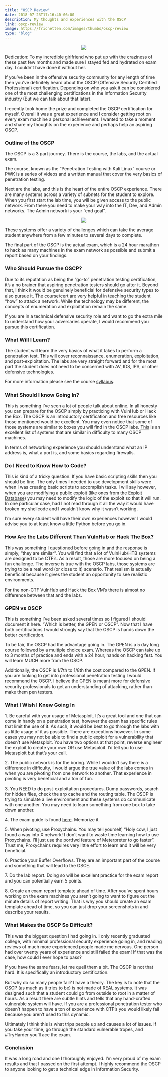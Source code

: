 ```yaml
---
title: "OSCP Review"
date: 2018-07-23T17:16:40-06:00
description: My thoughts and experiences with the OSCP
link: oscp-review
image: https://frichetten.com/images/thumbs/oscp-review
type: "blog"
---
```

<p style="text-align:center;"><img class="img-responsive" src="/images/blog/oscp-review/2.png" style="max-width:95%"></p><p>Dedication: To my incredible girlfriend who put up with the craziness of these past few months and made sure I stayed fed and hydrated on exam day. I couldn't have done it without her.</p><p>If you’ve been in the offensive security community for any length of time then you’ve definitely heard about the OSCP (Offensive Security Certified Professional) certification. Depending on who you ask it can be considered one of the most challenging certifications in the Information Security industry (But we can talk about that later).</p><p>I recently took home the prize and completed the OSCP certification for myself. Overall it was a great experience and I consider getting root on every exam machine a personal achievement. I wanted to take a moment and share my thoughts on the experience and perhaps help an aspiring OSCP.</p><h3>Outline of the OSCP</h3><p>The OSCP is a 3 part journey. There is the course, the labs, and the actual exam.</p><p>The course, known as the “Penetration Testing with Kali Linux” course or PWK is a series of videos and a written manual that cover the very basics of penetration testing.</p><p>Next are the labs, and this is the heart of the entire OSCP experience. There are many systems across a variety of subnets for the student to explore. When you first start the lab time, you will be given access to the public network. From there you need to make your way into the IT, Dev, and Admin networks. The Admin network is your “end goal”.</p><p style="text-align:center;"><img src="/images/blog/oscp-review/1.png" style="max-width:95%"></p><p>These systems offer a variety of challenges which can take the average student anywhere from a few minutes to several days to complete.</p><p>The final part of the OSCP is the actual exam, which is a 24 hour marathon to hack as many machines in the exam network as possible and submit a report based on your findings.</p><h3>Who Should Pursue the OSCP?</h3><p>Due to its reputation as being the “go-to” penetration testing certification, it’s a no brainer that aspiring penetration testers should go after it. Beyond that, I think it would be genuinely beneficial for defensive security types to also pursue it. The course/cert are very helpful in teaching the student “how” to attack a network. While the technology may be different, the concepts of enumeration and exploitation remain the same.</p><p>If you are in a technical defensive security role and want to go the extra mile to understand how your adversaries operate, I would recommend you pursue this certification.</p><h3>What Will I Learn?</h3><p>The student will learn the very basics of what it takes to perform a penetration test. This will cover reconnaissance, enumeration, exploitation, and post-exploitation. The labs are very straight forward and for the most part the student does not need to be concerned with AV, IDS, IPS, or other defensive technologies.</p><p>For more information please see the course <a href="https://www.offensive-security.com/documentation/penetration-testing-with-kali.pdf">syllabus</a>.</p><h3>What Should I know Going In?</h3><p>This is something I’ve seen a lot of people talk about online. In all honesty you can prepare for the OSCP simply by practicing with VulnHub or Hack the Box. The OSCP is an introductory certification and free resources like those mentioned would be excellent. You may even notice that some of those systems are similar to boxes you will find in the OSCP labs. <a href="https://www.abatchy.com/2017/02/oscp-like-vulnhub-vms">This</a> is an excellent list of systems that are similar in difficulty to many OSCP machines.</p><p>In terms of networking experience you should understand what an IP address is, what a port is, and some basics regarding firewalls.</p><h3>Do I Need to Know How to Code?</h3><p>This is kind of a tricky question. If you have basic scripting skills then you should be fine. The only times I needed to use development skills were when I was creating basic scripts to accomplish tasks. I will say however, when you are modifying a public exploit (like ones from the <a href="https://exploit-db.com">Exploit Database</a>) you may need to modify the logic of the exploit so that it will run. In one particular case, had I not read through it all the way it would have broken my shellcode and I wouldn’t know why it wasn’t working.</p><p>I’m sure every student will have their own experiences however I would advise you to at least know a little Python before you go in.</p><h3>How Are the Labs Different Than VulnHub or Hack The Box?</h3><p>This was something I questioned before going in and the response is simply, “they are similar”. You will find that a lot of VulnHub/HTB systems are designed to be CTF’s. As a result, those are more focused on being a fun challenge. The inverse is true with the OSCP labs, those systems are trying to be a real word (or close to it) scenario. That realism is actually beneficial because it gives the student an opportunity to see realistic environments.</p><p>For the non-CTF VulnHub and Hack the Box VM’s there is almost no difference between that and the labs.</p><h3>GPEN vs OSCP</h3><p>This is something I’ve been asked several times so I figured I should document it here. “Which is better, the GPEN or OSCP”. Now that I have both certifications I would strongly say that the OSCP is hands down the better certification.</p><p>To be fair, the OSCP had the advantage going in. The GPEN is a 5 day long course followed by a multiple choice exam. Whereas the OSCP can take up to 3 months of practice and ends with a 24 hour, hands on hacking fest. You will learn MUCH more from the OSCP.</p><p>Additionally, the OSCP is 1/7th to 1/8th the cost compared to the GPEN. If you are looking to get into professional penetration testing I would recommend the OSCP. I believe the GPEN is meant more for defensive security professionals to get an understanding of attacking, rather than make them pen testers.</p><h3>What I Wish I Knew Going In</h3><p>1. Be careful with your usage of Metasploit. It’s a great tool and one that can come in handy on a penetration test, however the exam has specific rules that limit the use of it. As such, it would be best to go through the labs with as little usage of it as possible. There are exceptions however. In some cases you may not be able to find a public exploit for a vulnerability that doesn’t use Metasploit. You have two options at that point, reverse engineer the exploit to create your own OR use Metasploit. I’d tell you to use Metasploit but that’s your call.</p><p>2. The public network is for the boring. While I wouldn’t say there is a difference in difficulty, I would argue the true value of the labs comes in when you are pivoting from one network to another. That experience in pivoting is very beneficial and a ton of fun.</p><p>3. You NEED to do post-exploitation procedures. Dump passwords, search for hidden files, check the arp cache and the routing table. The OSCP is trying to simulate a live environment and these systems do communicate with one another. You may need to learn something from one box to take down another.</p><p>4. The exam guide is found <a href="https://support.offensive-security.com/#!oscp-exam-guide.md">here</a>. Memorize it.</p><p>5. When pivoting, use Proxychains. You may tell yourself, “Holy cow, I just found a way into X network! I don’t want to waste time learning how to use Proxychains. I’ll just use the portfwd feature of Meterpreter to go faster”. Trust me, Proxychains requires very little effort to learn and it will be very beneficial.</p><p>6. Practice your Buffer Overflows. They are an important part of the course and something that will lead to the OSCE.</p><p>7. Do the lab report. Doing so will be excellent practice for the exam report and you can potentially earn 5 points.</p><p>8. Create an exam report template ahead of time. After you’ve spent hours working on the exam machines you aren’t going to want to figure out the minute details of report writing. That is why you should create an exam template ahead of time, so you can just drop your screenshots in and describe your results.</p><h3>What Makes the OSCP So Difficult?</h3><p>This was the biggest question I had going in. I only recently graduated college, with minimal professional security experience going in, and reading reviews of much more experienced people made me nervous. One person had over twenty years of experience and still failed the exam! If that was the case, how could I ever hope to pass?</p><p>If you have the same fears, let me quell them a bit. The OSCP is not that hard. It is specifically an introductory certification.</p><p>But why do so many people fail? I have a theory. The key is to note that the OSCP (as much as it tries to be) is not made of REAL systems. It was designed such that a student could go from outside to root in a matter of hours. As a result there are subtle hints and tells that any hand-crafted vulnerable system will have. If you are a professional penetration tester who doesn’t happen to have a ton of experience with CTF’s you would likely fail because you aren’t used to this dynamic.</p><p>Ultimately I think this is what trips people up and causes a lot of issues. If you take your time, go through the standard vulnerable tropes, and #TryHarder you’ll ace the exam.</p><h3>Conclusion</h3><p>It was a long road and one I thoroughly enjoyed. I’m very proud of my exam results and that I passed on the first attempt. I highly recommend the OSCP to anyone looking to get a technical edge in Information Security.</p>

